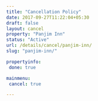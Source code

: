 ```yaml
---
title: "Cancellation Policy"
date: 2017-09-27T11:22:04+05:30
draft: false
layout: cancel
property: "Panjim Inn"
status: "Active"
url: /details/cancel/panjim-inn/
slug: "panjim-inn/"

propertyinfo:
 done: true

mainmenu:
 cancel: true

---
```


